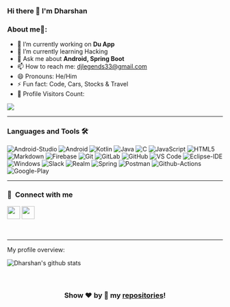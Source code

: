 ### Hi there 👋 I'm Dharshan
### About me🧑:

- 🔭 I’m currently working on **Du App**
- 🌱 I’m currently learning Hacking
- 💬 Ask me about **Android, Spring Boot**
- 📫 How to reach me: djlegends33@gmail.com
- 😄 Pronouns: He/Him
- ⚡ Fun fact: Code, Cars, Stocks & Travel
- 🎢 Profile Visitors Count: 

![](https://komarev.com/ghpvc/?username=djinnovations&color=green&style=plastic&label=Visitors+Count)
<br />

---

### Languages and Tools 🛠 

![Android-Studio](https://img.shields.io/badge/Android_Studio-3DDC84?style=for-the-badge&logo=android-studio&logoColor=white)
![Android](https://img.shields.io/badge/Android-3DDC84?style=for-the-badge&logo=android&logoColor=white)
![Kotlin](https://img.shields.io/badge/Kotlin-0095D5?&style=for-the-badge&logo=kotlin&logoColor=white)
![Java](http://img.shields.io/badge/-Java-5B4638?style=flat-square&logo=java&logoColor=ffffff)
![C](http://img.shields.io/badge/-C-A8B9CC?style=flat-square&logo=c&logoColor=ffffff)
![JavaScript](https://img.shields.io/badge/-JavaScript-%23F7DF1C?style=flat-square&logo=javascript&logoColor=000000&labelColor=%23F7DF1C&color=%23FFCE5A)
![HTML5](https://img.shields.io/badge/-HTML5-%23E44D27?style=flat-square&logo=html5&logoColor=ffffff)
![Markdown](https://img.shields.io/badge/-Markdown-000000?style=flat-square&logo=markdown)
![Firebase](https://img.shields.io/badge/-Firebase-FFCA28?style=flat-square&logo=firebase&logoColor=ffffff)
![Git](https://img.shields.io/badge/-Git-%23F05032?style=flat-square&logo=git&logoColor=%23ffffff)
![GitLab](https://img.shields.io/badge/-GitLab-FCA121?style=flat-square&logo=gitlab)
![GitHub](https://img.shields.io/badge/-GitHub-181717?style=flat-square&logo=github)
![VS Code](http://img.shields.io/badge/-VS%20Code-007ACC?style=flat-square&logo=visual-studio-code&logoColor=ffffff)
![Eclipse-IDE](http://img.shields.io/badge/-Eclipse-2C2255?style=flat-square&logo=eclipse&logoColor=ffffff)
![Windows](http://img.shields.io/badge/-Windows-0078D6?style=flat-square&logo=windows&logoColor=ffffff)
![Slack](https://img.shields.io/badge/Stack_Overflow-FE7A16?style=for-the-badge&logo=stack-overflow&logoColor=white)
![Realm](https://img.shields.io/badge/Realm-39477F?style=for-the-badge&logo=realm&logoColor=white)
![Spring](https://img.shields.io/badge/Spring-6DB33F?style=for-the-badge&logo=spring&logoColor=white)
![Postman](https://img.shields.io/badge/Postman-FF6C37?style=for-the-badge&logo=Postman&logoColor=white)
![Github-Actions](https://img.shields.io/badge/GitHub_Actions-2088FF?style=for-the-badge&logo=github-actions&logoColor=white)
![Google-Play](https://img.shields.io/badge/Google_Play-414141?style=for-the-badge&logo=google-play&logoColor=white)
<br />

---
### :link: &nbsp;Connect with me
<p align="left">
<a href="https://www.linkedin.com/in/djphysc/"><img height="30px" src="https://www.flaticon.com/svg/static/icons/svg/725/725337.svg"/></a>
<a href="https://www.instagram.com/djphy/"><img height="30px" src="https://image.flaticon.com/icons/svg/725/725278.svg"/></a>
</p>
<br />

---

<div><p>My profile overview: </p></div>

![Dharshan's github stats](https://github-readme-stats.vercel.app/api?username=djinnovations&show_icons=true)
<br />
<br />
<br />

<div align="center">
  

### Show ❤️ by 🌟 my [repositories](https://github.com/Davekibh?tab=repositories)!

</div>
